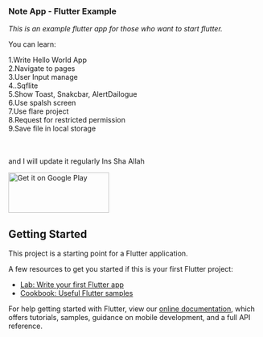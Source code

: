 ### Note App - Flutter Example


*This is an example flutter app for those who want to start flutter.*

You can learn:

1.Write Hello World App<br>
2.Navigate to pages<br>
3.User Input manage<br>
4..Sqflite<br>
5.Show Toast, Snakcbar, AlertDailogue<br>
6.Use spalsh screen<br>
7.Use flare project<br>
8.Request for restricted permission<br>
9.Save file in local storage<br><br><br>


and I will update it regularly Ins Sha Allah


<a href='https://play.google.com/store/apps/details?id=snnsystems.note_app&pcampaignid=pcampaignidMKT-Other-global-all-co-prtnr-py-PartBadge-Mar2515-1'><img width='200' height='80' alt='Get it on Google Play' src='https://play.google.com/intl/en_us/badges/static/images/badges/en_badge_web_generic.png'/></a>



## Getting Started

This project is a starting point for a Flutter application.

A few resources to get you started if this is your first Flutter project:

- [Lab: Write your first Flutter app](https://flutter.dev/docs/get-started/codelab)
- [Cookbook: Useful Flutter samples](https://flutter.dev/docs/cookbook)

For help getting started with Flutter, view our
[online documentation](https://flutter.dev/docs), which offers tutorials,
samples, guidance on mobile development, and a full API reference.


